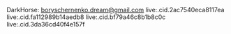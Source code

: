 DarkHorse:
boryschernenko.dream@gmail.com
live:.cid.2ac7540eca8117ea
live:.cid.fa112989b14aedb8
live:.cid.bf79a46c8b1b8c0c
live:.cid.3da36cd40f4e157f
